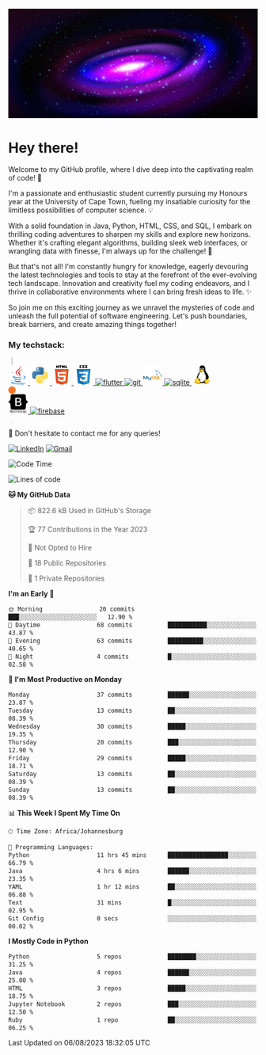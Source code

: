 ![Header Image](Header.png)


# Hey there! 

Welcome to my GitHub profile, where I dive deep into the captivating realm of code! 🚀

I'm a passionate and enthusiastic student currently pursuing my Honours year at the University of Cape Town, fueling my insatiable curiosity for the limitless possibilities of computer science. 💡

With a solid foundation in Java, Python, HTML, CSS, and SQL, I embark on thrilling coding adventures to sharpen my skills and explore new horizons. Whether it's crafting elegant algorithms, building sleek web interfaces, or wrangling data with finesse, I'm always up for the challenge! 💪

But that's not all! I'm constantly hungry for knowledge, eagerly devouring the latest technologies and tools to stay at the forefront of the ever-evolving tech landscape. Innovation and creativity fuel my coding endeavors, and I thrive in collaborative environments where I can bring fresh ideas to life. ✨

So join me on this exciting journey as we unravel the mysteries of code and unleash the full potential of software engineering. Let's push boundaries, break barriers, and create amazing things together! 


<h3 align="left"> My techstack:</h3>
<div style="display: flex; flex-wrap: wrap;">
<p align="left"> <a href="https://www.java.com" target="_blank"> <img src="https://raw.githubusercontent.com/devicons/devicon/master/icons/java/java-original.svg" alt="java" width="40" height="40"/> </a>
  <a href="https://www.python.org" target="_blank"> <img src="https://raw.githubusercontent.com/devicons/devicon/master/icons/python/python-original.svg" alt="python" width="40" height="40"/> </a>
 <a href="https://www.w3.org/html/" target="_blank"> <img src="https://raw.githubusercontent.com/devicons/devicon/master/icons/html5/html5-original-wordmark.svg" alt="html5" width="40" height="40"/> </a> 
 <a href="https://www.w3schools.com/css/" target="_blank"> <img src="https://raw.githubusercontent.com/devicons/devicon/master/icons/css3/css3-original-wordmark.svg" alt="css3" width="40" height="40"/> </a>
 <a href="https://flutter.dev" target="_blank"> <img src="https://www.vectorlogo.zone/logos/flutterio/flutterio-icon.svg" alt="flutter" width="40" height="40"/> </a> <a href="https://git-scm.com/" target="_blank"> <img src="https://www.vectorlogo.zone/logos/git-scm/git-scm-icon.svg" alt="git" width="40" height="40"/> </a>
 <a href="https://www.mysql.com/" target="_blank"> <img src="https://raw.githubusercontent.com/devicons/devicon/master/icons/mysql/mysql-original-wordmark.svg" alt="mysql" width="40" height="40"/> 
 <a href="https://www.sqlite.org/" target="_blank"> <img src="https://www.vectorlogo.zone/logos/sqlite/sqlite-icon.svg" alt="sqlite" width="40" height="40"/> </a> 
  <a href="https://www.linux.org/" target="_blank"> <img src="https://raw.githubusercontent.com/devicons/devicon/master/icons/linux/linux-original.svg" alt="linux" width="40" height="40"/> </a>    
<a href="https://jupyter.org/" target="_blank" style="background-color:#F37626; border-radius:50%; width:5px; height:5px; display: flex; align-items:center; justify-content:center; padding:5px;"> 
    <img src="https://upload.wikimedia.org/wikipedia/commons/3/38/Jupyter_logo.svg" alt="jupyter" style="width:3%; height:auto; fill:white;" />
</a>
  <a href="https://getbootstrap.com" target="_blank"> <img src="https://raw.githubusercontent.com/devicons/devicon/master/icons/bootstrap/bootstrap-plain-wordmark.svg" alt="bootstrap" width="40" height="40"/> </a> 
 <a href="https://firebase.google.com/" target="_blank"> <img src="https://www.vectorlogo.zone/logos/firebase/firebase-icon.svg" alt="firebase" width="40" height="40"/> </a>
</div>




💬 Don't hesitate to contact me for any queries! 

[![LinkedIn][linkedin-shield]][linkedin-url] [![Gmail][gmail-shield]][gmail-url]

<!-- LinkedIn -->
[linkedin-shield]: https://img.shields.io/badge/-LinkedIn-black.svg?style=for-the-badge&logo=linkedin&colorB=555
[linkedin-url]: https://www.linkedin.com/in/dennis-hammerschlag-57aa951a2/

<!-- Gmail -->
[gmail-shield]: https://img.shields.io/badge/Gmail-D14836?style=for-the-badge&logo=gmail&logoColor=white
[gmail-url]: mailto:dennishammerschlag01@gmail.com


<!--START_SECTION:waka-->
![Code Time](http://img.shields.io/badge/Code%20Time-41%20hrs%2022%20mins-blue)

![Lines of code](https://img.shields.io/badge/From%20Hello%20World%20I%27ve%20Written-16.1%20million%20lines%20of%20code-blue)

**🐱 My GitHub Data** 

> 📦 822.6 kB Used in GitHub's Storage 
 > 
> 🏆 77 Contributions in the Year 2023
 > 
> 🚫 Not Opted to Hire
 > 
> 📜 18 Public Repositories 
 > 
> 🔑 1 Private Repositories 
 > 
**I'm an Early 🐤** 

```text
🌞 Morning                20 commits          ███░░░░░░░░░░░░░░░░░░░░░░   12.90 % 
🌆 Daytime                68 commits          ███████████░░░░░░░░░░░░░░   43.87 % 
🌃 Evening                63 commits          ██████████░░░░░░░░░░░░░░░   40.65 % 
🌙 Night                  4 commits           █░░░░░░░░░░░░░░░░░░░░░░░░   02.58 % 
```
📅 **I'm Most Productive on Monday** 

```text
Monday                   37 commits          ██████░░░░░░░░░░░░░░░░░░░   23.87 % 
Tuesday                  13 commits          ██░░░░░░░░░░░░░░░░░░░░░░░   08.39 % 
Wednesday                30 commits          █████░░░░░░░░░░░░░░░░░░░░   19.35 % 
Thursday                 20 commits          ███░░░░░░░░░░░░░░░░░░░░░░   12.90 % 
Friday                   29 commits          █████░░░░░░░░░░░░░░░░░░░░   18.71 % 
Saturday                 13 commits          ██░░░░░░░░░░░░░░░░░░░░░░░   08.39 % 
Sunday                   13 commits          ██░░░░░░░░░░░░░░░░░░░░░░░   08.39 % 
```


📊 **This Week I Spent My Time On** 

```text
🕑︎ Time Zone: Africa/Johannesburg

💬 Programming Languages: 
Python                   11 hrs 45 mins      █████████████████░░░░░░░░   66.79 % 
Java                     4 hrs 6 mins        ██████░░░░░░░░░░░░░░░░░░░   23.35 % 
YAML                     1 hr 12 mins        ██░░░░░░░░░░░░░░░░░░░░░░░   06.88 % 
Text                     31 mins             █░░░░░░░░░░░░░░░░░░░░░░░░   02.95 % 
Git Config               0 secs              ░░░░░░░░░░░░░░░░░░░░░░░░░   00.02 % 
```

**I Mostly Code in Python** 

```text
Python                   5 repos             ████████░░░░░░░░░░░░░░░░░   31.25 % 
Java                     4 repos             ██████░░░░░░░░░░░░░░░░░░░   25.00 % 
HTML                     3 repos             █████░░░░░░░░░░░░░░░░░░░░   18.75 % 
Jupyter Notebook         2 repos             ███░░░░░░░░░░░░░░░░░░░░░░   12.50 % 
Ruby                     1 repo              ██░░░░░░░░░░░░░░░░░░░░░░░   06.25 % 
```




 Last Updated on 06/08/2023 18:32:05 UTC
<!--END_SECTION:waka-->
